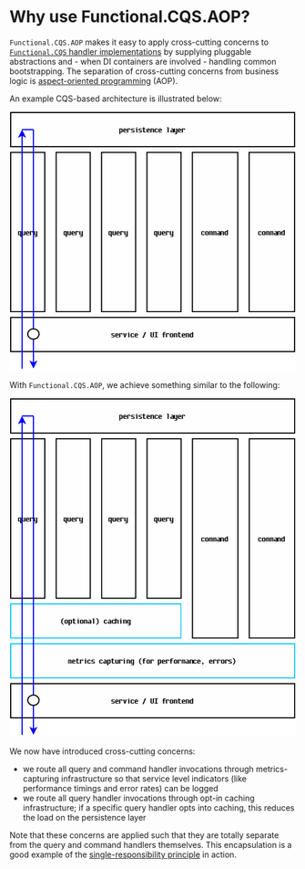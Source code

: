 # Why use Functional.CQS.AOP?
`Functional.CQS.AOP` makes it easy to apply cross-cutting concerns to [`Functional.CQS` handler implementations](https://github.com/RyanMarcotte/Functional.CQS/tree/master/src/Functional.CQS) by supplying pluggable abstractions and - when DI containers are involved - handling common bootstrapping.  The separation of cross-cutting concerns from business logic is [aspect-oriented programming](https://en.wikipedia.org/wiki/Aspect-oriented_programming) (AOP).

An example CQS-based architecture is illustrated below:

![example CQS architecture with AOP](images/CQS_architecture.png)

With `Functional.CQS.AOP`, we achieve something similar to the following:

![example CQS architecture with AOP](images/CQS_architecture_with_aop.png)

We now have introduced cross-cutting concerns:
- we route all query and command handler invocations through metrics-capturing infrastructure so that service level indicators (like performance timings and error rates) can be logged
- we route all query handler invocations through opt-in caching infrastructure; if a specific query handler opts into caching, this reduces the load on the persistence layer

Note that these concerns are applied such that they are totally separate from the query and command handlers themselves.  This encapsulation is a good example of the [single-responsibility principle](https://en.wikipedia.org/wiki/Single_responsibility_principle) in action.
